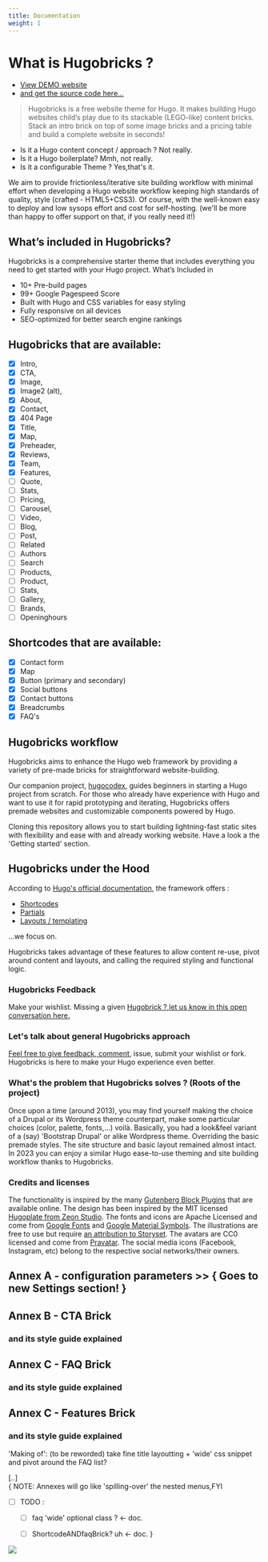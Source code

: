 ```yaml
---
title: Documentation
weight: 1
---
```


# What is Hugobricks ?

- [View DEMO website](https://www.hugobricks.preview.usecue.com/)
- [and get the source code here...](https://github.com/jhvanderschee/hugobricks)

> Hugobricks is a free website theme for Hugo. It makes building Hugo websites child’s play due to its stackable (LEGO-like) content bricks. Stack an intro brick on top of some image bricks and a pricing table and build a complete website in seconds!


- Is it a Hugo content concept / approach ? Not really.
- Is it a Hugo boilerplate? Mmh, not really.
- Is it a configurable Theme ? Yes,that's it.
 

 We aim to provide frictionless/iterative site building workflow with minimal effort when developing a Hugo website workflow  keeping high standards of quality, style (crafted  -
 HTML5+CSS3). Of course, with the well-known easy to deploy and low sysops effort and cost for self-hosting. (we'll be more than happy to offer support on that, if you really need it!)

## What’s included in Hugobricks?

Hugobricks is a comprehensive starter theme that includes everything you need to get started with your Hugo project. What’s Included in

- 10+ Pre-build pages
- 99+ Google Pagespeed Score
- Built with Hugo and CSS variables for easy styling
- Fully responsive on all devices
- SEO-optimized for better search engine rankings

##  Hugobricks that are available:

- [x] Intro,
- [x] CTA,
- [x] Image,
- [x] Image2 (alt),
- [x] About,
- [x] Contact,
- [x] 404 Page
- [x] Title,
- [x] Map,
- [x] Preheader, 
- [x] Reviews, 
- [x] Team,
- [x] Features,
- [ ] Quote,
- [ ] Stats,
- [ ] Pricing,
- [ ] Carousel,
- [ ] Video,
- [ ] Blog,
- [ ] Post,
- [ ] Related
- [ ] Authors
- [ ] Search
- [ ] Products,
- [ ] Product,
- [ ] Stats,
- [ ] Gallery,
- [ ] Brands,
- [ ] Openinghours

## Shortcodes that are available:
- [x] Contact form
- [x] Map
- [x] Button (primary and secondary)
- [x] Social buttons
- [x] Contact buttons
- [x] Breadcrumbs
- [x] FAQ's

## Hugobricks workflow

Hugobricks aims to enhance the Hugo web framework by providing a variety of pre-made bricks for straightforward website-building.

Our companion project, [hugocodex](https://hugocodex.org), guides beginners in starting a Hugo project from scratch. For those who already have experience with Hugo and want to use it for rapid prototyping and iterating, Hugobricks offers premade websites and customizable components powered by Hugo.

Cloning this repository allows you to start building lightning-fast static sites with flexibility and ease with and already working website.
Have a look a the 'Getting started' section.

## Hugobricks under the Hood

According to [Hugo's official documentation](https://gohugo.io/overview/introduction/), the framework offers : 

- [Shortcodes](https://gohugo.io/content-management/shortcodes/#what-a-shortcode-is) 
- [Partials](https://gohugo.io/templates/partials/)
- [Layouts / templating](https://gohugo.io/templates/base/)

...we focus on.

 Hugobricks takes advantage of these features to allow content re-use, pivot around content and layouts, and calling the required styling and functional logic.

### Hugobricks Feedback 

Make your wishlist. Missing a given [Hugobrick ?,let us know in this open conversation here.](https://github.com/jhvanderschee/hugobricks/issues/5)

### Let's talk about general Hugobricks approach 

[Feel free to give feedback, comment](https://github.com/jhvanderschee/hugobricks/issues/4), issue, submit your wishlist or fork. Hugobricks is here to make your Hugo experience even better.

### What's the problem that Hugobricks solves ? (Roots of the project)

Once upon a time (around 2013), you may find yourself making the choice of a Drupal or its  Wordpress theme counterpart, make some particular choices (color, palette, fonts,...)
  voilà. Basically, you had a look&feel variant of a (say)
  'Bootstrap Drupal' or alike  Wordpress theme. Overriding the basic premade styles. The site structure and basic layout remained almost intact. In 2023 you can enjoy a similar Hugo ease-to-use theming and  site building workflow thanks to Hugobricks.
  

### Credits and licenses

The functionality is inspired by the many [Gutenberg Block Plugins](https://wpastra.com/plugins/wordpress-gutenberg-block-plugins/) that are available online. The design has been inspired by the MIT licensed [Hugoplate from Zeon Studio](https://github.com/zeon-studio/hugoplate.git). The fonts and icons are Apache Licensed and come from [Google Fonts](https://fonts.google.com) and [Google Material Symbols](https://fonts.google.com/icons). The illustrations are free to use but require [an attribution to Storyset](https://storyset.com/terms). The avatars are CC0 licensed and come from [Pravatar](https://www.pravatar.cc/images). The social media icons (Facebook, Instagram, etc) belong to the respective social networks/their owners.
 

## Annex A - configuration parameters >> { Goes to new Settings section! }


## Annex B - CTA Brick 
### and its style guide explained

## Annex C - FAQ Brick 
### and its style guide explained

## Annex C - Features Brick 
### and its style guide explained
'Making of': (to be reworded) take fine title layoutting + 'wide' css snippet and pivot around the FAQ list?

  
[..]  
{
 NOTE: Annexes will go like 'spilling-over' the nested menus,FYI
 
- [ ] TODO :
  - [ ] faq 'wide' optional class ? <- doc.
  - [ ] ShortcodeANDfaqBrick? uh  <- doc.
}


![](/uploads/illustrations/cuate/static-website.svg)
